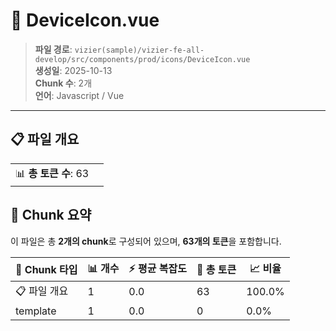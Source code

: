 # 📄 DeviceIcon.vue

> **파일 경로**: `vizier(sample)/vizier-fe-all-develop/src/components/prod/icons/DeviceIcon.vue`  
> **생성일**: 2025-10-13  
> **Chunk 수**: 2개  
> **언어**: Javascript / Vue
---


## 📋 파일 개요

| | |
|--|--|
| 📊 **총 토큰 수**: 63 |  |






## 🧩 Chunk 요약

이 파일은 총 **2개의 chunk**로 구성되어 있으며, **63개의 토큰**을 포함합니다.

| 🧩 Chunk 타입 | 📊 개수 | ⚡ 평균 복잡도 | 📝 총 토큰 | 📈 비율 |
|---------------|--------|-------------|----------|--------|
| 📋 파일 개요 | 1 | 0.0 | 63 | 100.0% |
| template | 1 | 0.0 | 0 | 0.0% |

